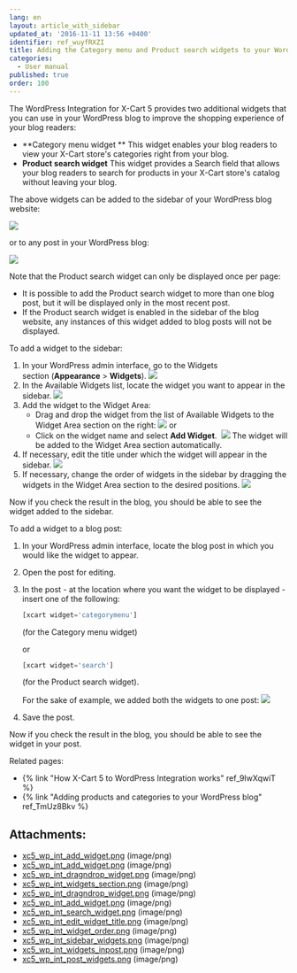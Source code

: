 ```yaml
---
lang: en
layout: article_with_sidebar
updated_at: '2016-11-11 13:56 +0400'
identifier: ref_wuyfRXZI
title: Adding the Category menu and Product search widgets to your WordPress blog
categories:
  - User manual
published: true
order: 100
---
```



The WordPress Integration for X-Cart 5 provides two additional widgets that you can use in your WordPress blog to improve the shopping experience of your blog readers:

*   **Category menu widget **
    This widget enables your blog readers to view your X-Cart store's categories right from your blog.
*   **Product search widget**
    This widget provides a Search field that allows your blog readers to search for products in your X-Cart store's catalog without leaving your blog. 

The above widgets can be added to the sidebar of your WordPress blog website:

![]({{site.baseurl}}/attachments/8750680/8719425.png?effects=drop-shadow)

or to any post in your WordPress blog:

![]({{site.baseurl}}/attachments/8750680/8719426.png?effects=drop-shadow)

Note that the Product search widget can only be displayed once per page:

*   It is possible to add the Product search widget to more than one blog post, but it will be displayed only in the most recent post.
*   If the Product search widget is enabled in the sidebar of the blog website, any instances of this widget added to blog posts will not be displayed.

To add a widget to the sidebar:

1.  In your WordPress admin interface, go to the Widgets section (**Appearance** > **Widgets**).
    ![]({{site.baseurl}}/attachments/8750680/8719419.png?effects=drop-shadow)
2.  In the Available Widgets list, locate the widget you want to appear in the sidebar.
    ![]({{site.baseurl}}/attachments/8750680/8719422.png?effects=drop-shadow)
3.  Add the widget to the Widget Area:
    *   Drag and drop the widget from the list of Available Widgets to the Widget Area section on the right:
        ![]({{site.baseurl}}/attachments/8750680/8719418.png?effects=drop-shadow)
        or
    *   Click on the widget name and select **Add Widget**. 
        ![]({{site.baseurl}}/attachments/8750680/8719416.png?effects=drop-shadow)
        The widget will be added to the Widget Area section automatically.
4.  If necessary, edit the title under which the widget will appear in the sidebar.
    ![]({{site.baseurl}}/attachments/8750680/8719423.png?effects=drop-shadow)
5.  If necessary, change the order of widgets in the sidebar by dragging the widgets in the Widget Area section to the desired positions.
    ![]({{site.baseurl}}/attachments/8750680/8719424.png?effects=drop-shadow)

Now if you check the result in the blog, you should be able to see the widget added to the sidebar.

To add a widget to a blog post:

1.  In your WordPress admin interface, locate the blog post in which you would like the widget to appear.
2.  Open the post for editing.
3.  In the post - at the location where you want the widget to be displayed - insert one of the following:

    ```php
    [xcart widget='categorymenu']
    ```

    (for the Category menu widget)

    or

    ```php
    [xcart widget='search']
    ```

    (for the Product search widget).

    For the sake of example, we added both the widgets to one post:
    ![]({{site.baseurl}}/attachments/8750680/8719427.png?effects=drop-shadow)

4.  Save the post.

Now if you check the result in the blog, you should be able to see the widget in your post.

Related pages:

*   {% link "How X-Cart 5 to WordPress Integration works" ref_9IwXqwiT %}
*   {% link "Adding products and categories to your WordPress blog" ref_TmUz8Bkv %}

## Attachments:

* [xc5_wp_int_add_widget.png]({{site.baseurl}}/attachments/8750680/8719417.png) (image/png)
* [xc5_wp_int_add_widget.png]({{site.baseurl}}/attachments/8750680/8719421.png) (image/png)
* [xc5_wp_int_dragndrop_widget.png]({{site.baseurl}}/attachments/8750680/8719420.png) (image/png)
* [xc5_wp_int_widgets_section.png]({{site.baseurl}}/attachments/8750680/8719419.png) (image/png)
* [xc5_wp_int_dragndrop_widget.png]({{site.baseurl}}/attachments/8750680/8719418.png) (image/png)
* [xc5_wp_int_add_widget.png]({{site.baseurl}}/attachments/8750680/8719416.png) (image/png)
* [xc5_wp_int_search_widget.png]({{site.baseurl}}/attachments/8750680/8719422.png) (image/png)
* [xc5_wp_int_edit_widget_title.png]({{site.baseurl}}/attachments/8750680/8719423.png) (image/png)
* [xc5_wp_int_widget_order.png]({{site.baseurl}}/attachments/8750680/8719424.png) (image/png)
* [xc5_wp_int_sidebar_widgets.png]({{site.baseurl}}/attachments/8750680/8719425.png) (image/png)
* [xc5_wp_int_widgets_inpost.png]({{site.baseurl}}/attachments/8750680/8719426.png) (image/png)
* [xc5_wp_int_post_widgets.png]({{site.baseurl}}/attachments/8750680/8719427.png) (image/png)

